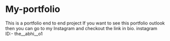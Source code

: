 # My-portfolio
This is a portfolio end to end project
If you want to see this portfolio outlook then you can go to my Instagram and checkout the link in bio.
instagram ID:- the__abhi__o1
